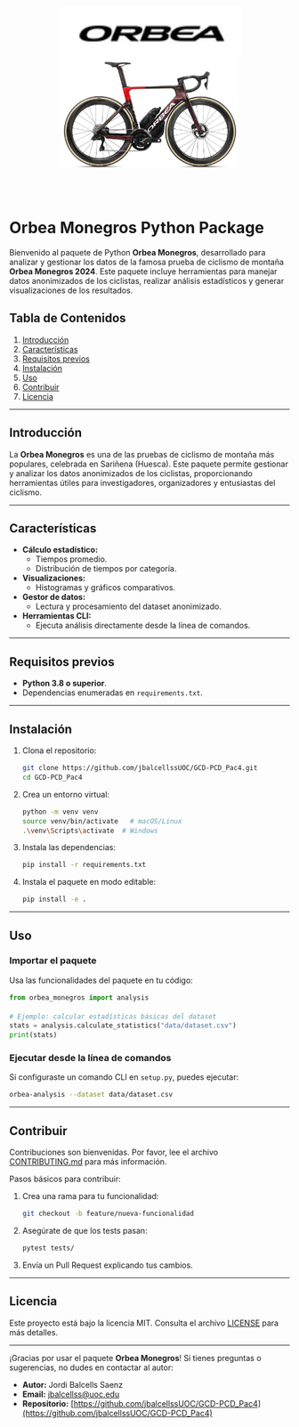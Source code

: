 <div style="display: flex; flex-direction: column; align-items: center;">
  <img src="images/logo-orbea.jpg" alt="Logo Orbea" height="90" />
</div>

<div style="display: flex; flex-direction: column; align-items: center; padding-bottom: 50px">
  <img src="images/orbea-sample.png" alt="Orbea Sample" height="200" />
</div>

# Orbea Monegros Python Package

Bienvenido al paquete de Python **Orbea Monegros**, desarrollado para analizar y gestionar los datos de la famosa prueba de ciclismo de montaña **Orbea Monegros 2024**. Este paquete incluye herramientas para manejar datos anonimizados de los ciclistas, realizar análisis estadísticos y generar visualizaciones de los resultados.

## Tabla de Contenidos

1. [Introducción](#introducción)
2. [Características](#características)
3. [Requisitos previos](#requisitos-previos)
4. [Instalación](#instalación)
5. [Uso](#uso)
6. [Contribuir](#contribuir)
7. [Licencia](#licencia)

---

## Introducción

La **Orbea Monegros** es una de las pruebas de ciclismo de montaña más populares, celebrada en Sariñena (Huesca). Este paquete permite gestionar y analizar los datos anonimizados de los ciclistas, proporcionando herramientas útiles para investigadores, organizadores y entusiastas del ciclismo.

---

## Características

- **Cálculo estadístico:**
  - Tiempos promedio.
  - Distribución de tiempos por categoría.
- **Visualizaciones:**
  - Histogramas y gráficos comparativos.
- **Gestor de datos:**
  - Lectura y procesamiento del dataset anonimizado.
- **Herramientas CLI:**
  - Ejecuta análisis directamente desde la línea de comandos.

---

## Requisitos previos

- **Python 3.8 o superior**.
- Dependencias enumeradas en `requirements.txt`.

---

## Instalación

1. Clona el repositorio:
   ```bash
   git clone https://github.com/jbalcellssUOC/GCD-PCD_Pac4.git
   cd GCD-PCD_Pac4
   ```

2. Crea un entorno virtual:
   ```bash
   python -m venv venv
   source venv/bin/activate   # macOS/Linux
   .\venv\Scripts\activate  # Windows
   ```

3. Instala las dependencias:
   ```bash
   pip install -r requirements.txt
   ```

4. Instala el paquete en modo editable:
   ```bash
   pip install -e .
   ```

---

## Uso

### Importar el paquete

Usa las funcionalidades del paquete en tu código:

```python
from orbea_monegros import analysis

# Ejemplo: calcular estadísticas básicas del dataset
stats = analysis.calculate_statistics("data/dataset.csv")
print(stats)
```

### Ejecutar desde la línea de comandos

Si configuraste un comando CLI en `setup.py`, puedes ejecutar:

```bash
orbea-analysis --dataset data/dataset.csv
```

---

## Contribuir

Contribuciones son bienvenidas. Por favor, lee el archivo [CONTRIBUTING.md](CONTRIBUTING.md) para más información.

Pasos básicos para contribuir:

1. Crea una rama para tu funcionalidad:
   ```bash
   git checkout -b feature/nueva-funcionalidad
   ```

2. Asegúrate de que los tests pasan:
   ```bash
   pytest tests/
   ```

3. Envía un Pull Request explicando tus cambios.

---

## Licencia

Este proyecto está bajo la licencia MIT. Consulta el archivo [LICENSE](LICENSE) para más detalles.

---

¡Gracias por usar el paquete **Orbea Monegros**! Si tienes preguntas o sugerencias, no dudes en contactar al autor:

- **Autor:** Jordi Balcells Saenz
- **Email:** [jbalcellss@uoc.edu](mailto:jbalcellss@uoc.edu)
- **Repositorio:** [https://github.com/jbalcellssUOC/GCD-PCD_Pac4](https://github.com/jbalcellssUOC/GCD-PCD_Pac4)
